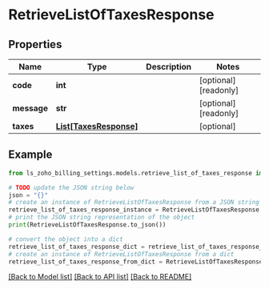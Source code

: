 # RetrieveListOfTaxesResponse


## Properties

Name | Type | Description | Notes
------------ | ------------- | ------------- | -------------
**code** | **int** |  | [optional] [readonly] 
**message** | **str** |  | [optional] [readonly] 
**taxes** | [**List[TaxesResponse]**](TaxesResponse.md) |  | [optional] 

## Example

```python
from ls_zoho_billing_settings.models.retrieve_list_of_taxes_response import RetrieveListOfTaxesResponse

# TODO update the JSON string below
json = "{}"
# create an instance of RetrieveListOfTaxesResponse from a JSON string
retrieve_list_of_taxes_response_instance = RetrieveListOfTaxesResponse.from_json(json)
# print the JSON string representation of the object
print(RetrieveListOfTaxesResponse.to_json())

# convert the object into a dict
retrieve_list_of_taxes_response_dict = retrieve_list_of_taxes_response_instance.to_dict()
# create an instance of RetrieveListOfTaxesResponse from a dict
retrieve_list_of_taxes_response_from_dict = RetrieveListOfTaxesResponse.from_dict(retrieve_list_of_taxes_response_dict)
```
[[Back to Model list]](../README.md#documentation-for-models) [[Back to API list]](../README.md#documentation-for-api-endpoints) [[Back to README]](../README.md)



